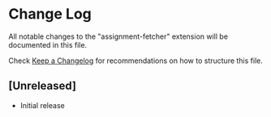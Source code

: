 # Change Log

All notable changes to the "assignment-fetcher" extension will be documented in this file.

Check [Keep a Changelog](http://keepachangelog.com/) for recommendations on how to structure this file.

## [Unreleased]

- Initial release